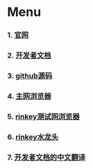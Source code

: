 # Menu

### 1. [官网](https://offchainlabs.com/)

### 2. [开发者文档](https://developer.offchainlabs.com/docs/developer_quickstart)

### 3. [github源码](https://github.com/OffchainLabs/arbitrum)

### 4. [主网浏览器](https://explorer.arbitrum.io/)

### 5. [rinkey测试网浏览器](https://rinkeby-explorer.arbitrum.io/)

### 6. [rinkey水龙头](https://faucet.rinkeby.io/)

### 7. [开发者文档的中文翻译](https://github.com/dysquard/Arbitrum_Doc_CN)

